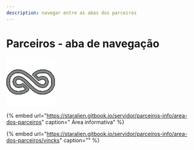 ```yaml
---
description: navegar entre as abas dos parceiros
---
```


# Parceiros - aba de navegação

![Parceiros](../.gitbook/assets/gif.gif)

{% embed url="https://staralien.gitbook.io/servidor/parceiros-info/area-dos-parceiros" caption=" Área informativa" %}



{% embed url="https://staralien.gitbook.io/servidor/parceiros-info/area-dos-parceiros/vincks" caption="" %}

